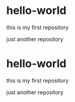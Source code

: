 # hello-world
this is my first repository

just another repository
# hello-world
this is my first repository

just another repository
